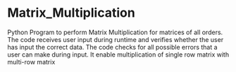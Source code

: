 # Matrix_Multiplication
Python Program to perform Matrix Multiplication for matrices of all orders. The code receives user input during runtime and verifies whether the user has input the correct data. The code checks for all possible errors that a user can make during input. It enable multiplication of single row matrix with multi-row matrix
